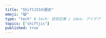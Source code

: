 ```yaml
---
title: "ShiftJISの歴史"
emoji: "😸"
type: "tech" # tech: 技術記事 / idea: アイデア
topics: ["shiftjis"]
published: true
---
```

